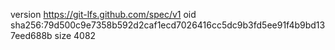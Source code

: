 version https://git-lfs.github.com/spec/v1
oid sha256:79d500c9e7358b592d2caf1ecd7026416cc5dc9b3fd5ee91f4b9bd137eed688b
size 4082
